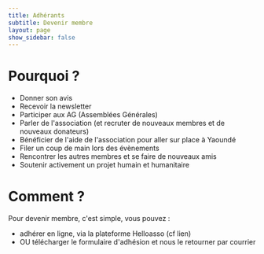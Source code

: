 ```yaml
---
title: Adhérants
subtitle: Devenir membre
layout: page
show_sidebar: false
---
```


# Pourquoi ?

   - Donner son avis
   - Recevoir la newsletter
   - Participer aux AG (Assemblées Générales)
   - Parler de l'association (et recruter de nouveaux membres et de nouveaux donateurs)
   - Bénéficier de l'aide de l'association pour aller sur place à Yaoundé
   - Filer un coup de main lors des évènements
   - Rencontrer les autres membres et se faire de nouveaux amis
   - Soutenir activement un projet humain et humanitaire

# Comment ?

Pour devenir membre, c'est simple, vous pouvez :

   - adhérer en ligne, via la plateforme Helloasso (cf lien)
   - OU télécharger le formulaire d'adhésion et nous le retourner par courrier
